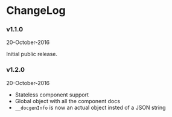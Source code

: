 # ChangeLog

### v1.1.0
20-October-2016

Initial public release.

### v1.2.0
20-October-2016

* Stateless component support
* Global object with all the component docs
* `__docgenInfo` is now an actual object insted of a JSON string
